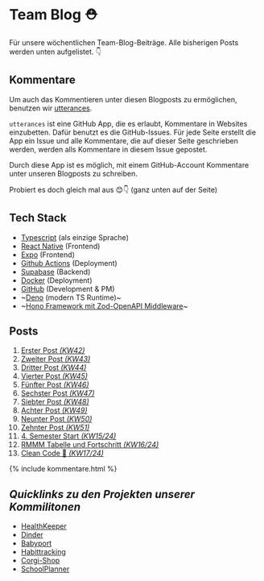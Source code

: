 # Team Blog ⛑️

Für unsere wöchentlichen Team-Blog-Beiträge.
Alle bisherigen Posts werden unten aufgelistet. 👇

## Kommentare

Um auch das Kommentieren unter diesen Blogposts zu ermöglichen, benutzen wir [utterances](https://github.com/utterance/utterances).

`utterances` ist eine GitHub App, die es erlaubt, Kommentare in Websites einzubetten. Dafür benutzt es die GitHub-Issues. Für jede Seite erstellt die App ein Issue und alle Kommentare, die auf dieser Seite geschrieben werden, werden alls Kommentare in diesem Issue gepostet.

Durch diese App ist es möglich, mit einem GitHub-Account Kommentare unter unseren Blogposts zu schreiben.

Probiert es doch gleich mal aus 😊👇 (ganz unten auf der Seite)

## Tech Stack
- [Typescript](https://www.typescriptlang.org/) (als einzige Sprache)
- [React Native](https://reactnative.dev/) (Frontend)
- [Expo](https://expo.dev/) (Frontend)
- [Github Actions](https://docs.github.com/en/actions) (Deployment)
- [Supabase](https://supabase.com/) (Backend)
- [Docker](https://www.docker.com/) (Deployment)
- [GitHub](https://www.github.com/) (Development & PM)
- ~[Deno](https:/deno.land) (modern TS Runtime)~
- ~[Hono Framework mit Zod-OpenAPI Middleware](https://www.npmjs.com/package/@hono/zod-openapi)~



## Posts
 1. [Erster Post _(KW42)_](posts/00_initial_post.md)
 2. [Zweiter Post _(KW43)_](posts/01_Team.md)
 3. [Dritter Post _(KW44)_](posts/03_SRS_OpenAPI.md)
 4. [Vierter Post _(KW45)_](posts/04_UML_n_UCRS.md)
 5. [Fünfter Post _(KW46)_](posts/05_Implementation.md)
 6. [Sechster Post _(KW47)_](posts/06_Implementation.md)
 7. [Siebter Post _(KW48)_](posts/07_Implementation.md)
 8. [Achter Post _(KW49)_](posts/08_ArchiSigniRequi.md)
 9. [Neunter Post _(KW50)_](posts/09_Schichten-nach-Kruchten.md)
 10. [Zehnter Post _(KW51)_](posts/10_Semesterabschluss.md)
 11. [4. Semester Start _(KW15/24)_](posts/11_4-Semester-Initialisierung.md)
 12. [RMMM Tabelle und Fortschritt _(KW16/24)_](posts/12_Risiko-und-Fortschritt.md)
 13. [Clean Code 🧹 _(KW17/24)_](posts/13_CleanCode.md)

{% include kommentare.html %}


## _Quicklinks zu den Projekten unserer Kommilitonen_ 

 - <a href="https://github.com/Chrissi-Ruege/HealthKeeper/discussions" target="_blank">HealthKeeper<a/>
 - <a href="https://github.com/dhbw-ka-tinf22b5-dinder/Dinder/discussions/categories/projektblog" target="_blank">Dinder<a/>
 - <a href="https://medium.com/@babyport" target="_blank">Babyport<a/>
 - <a href="https://puggingtons.github.io/habittrackingblog/" target="_blank">Habittracking<a/>
 - <a href="https://github.com/mausio/corgi-shop-doc/discussions" target="_blank">Corgi-Shop<a/>
 - <a href="https://michaelsteininger2003.wordpress.com/" target="_blank">SchoolPlanner<a/>

